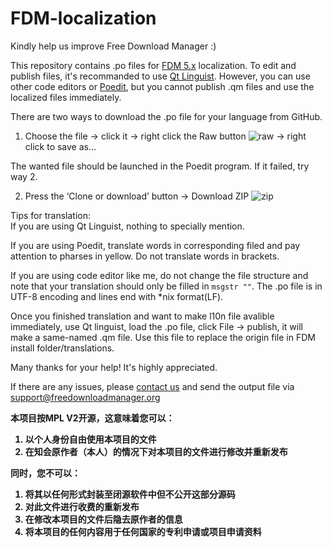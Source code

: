 # FDM-localization

Kindly help us improve Free Download Manager :)


This repository contains .po files for [FDM 5.x](http://www.freedownloadmanager.org/download.htm) localization. To edit and publish files, it's recommanded to use [Qt Linguist](https://github.com/thurask/Qt-Linguist/releases). However, you can use other code editors or [Poedit](https://poedit.net/download), but you cannot publish .qm files and use the localized files immediately.


There are two ways to download the .po file for your language from GitHub.

1. Choose the file → click it → right click the Raw button ![raw](https://github.com/lychichem/FDM-localization/raw/master/2016-10-18_1231.png) → right click to save as…

The wanted file should be launched in the Poedit program. If it failed, try way 2.

2. Press the ‘Clone or download’ button → Download ZIP ![zip](https://github.com/lychichem/FDM-localization/raw/master/2016-10-18_1227.png)

Tips for translation:  
If you are using Qt Linguist, nothing to specially mention.

If you are using Poedit, translate words in corresponding filed and pay attention to pharses in yellow. Do not translate  words in brackets.

If you are using code editor like me, do not change the file structure and note that your translation should only be filled in `msgstr ""`. The .po file is in UTF-8 encoding and lines end with *nix format(LF).

Once you finished translation and want to make l10n file avalible immediately, use Qt linguist, load the .po file, click File → publish, it will make a same-named .qm file. Use this file to replace the origin file in FDM install folder/translations.  

Many thanks for your help! It's highly appreciated.

If there are any issues, please [contact us](http://www.freedownloadmanager.org/support.htm) and send the output file via [support@freedownloadmanager.org](mailto:support@freedownloadmanager.org)

<b>本项目按MPL V2开源，这意味着您可以：
1. 以个人身份自由使用本项目的文件
2. 在知会原作者（本人）的情况下对本项目的文件进行修改并重新发布

同时，您不可以：
1. 将其以任何形式封装至闭源软件中但不公开这部分源码
2. 对此文件进行收费的重新发布
3. 在修改本项目的文件后隐去原作者的信息
4. 将本项目的任何内容用于任何国家的专利申请或项目申请资料
</b>
